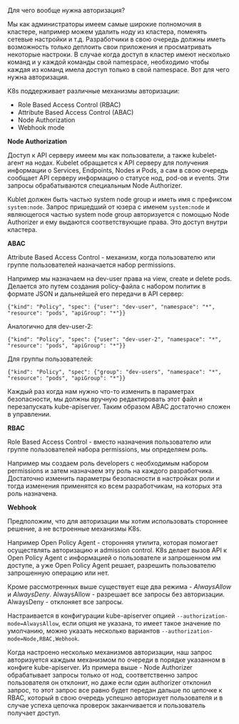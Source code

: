 Для чего вообще нужна авторизация?

Мы как администраторы имеем самые широкие полномочия в кластере, например можем удалить ноду из кластера, поменять сетевые настройки и т.д. Разработчики в свою очередь должны иметь возможность только деплоить свои приложения и просматривать некоторые настроки. В случае когда доступ в кластер имеют несколько команд и у каждой команды свой namespace, необходимо чтобы каждая из команд имела доступ только в свой namespace. Вот для чего нужна авторизация.

K8s поддерживает различные механизмы авторизации:
- Role Based Access Control (RBAC)
- Attribute Based Access Control (ABAC)
- Node Authorization
- Webhook mode

**Node Authorization**

Доступ к API серверу имеем мы как пользователи, а также kubelet-агент на нодах. Kubelet обращается к API серверу для получения информации о Services, Endpoints, Nodes и Pods, а сам в свою очередь сообщает API серверу информацию о статусе нод, pod-ов и events. Эти запросы обрабатываются специальным Node Authorizer.

Kublet должен быть частью system node group и иметь имя с префиксом `system:node`. Запрос пришедший от юзера с именем `system:node` и являющегося частью system node group авторизуется с помощью Node Authorizer и ему выдаются соответствующие права. Это доступ внутри кластера.

**ABAC**

Attribute Based Access Control - механизм, когда пользователю или группе пользователей назначается набор permissions.

Например мы назначаем на dev-user права на view, create и delete pods. Делается это путем создания policy-файла с набором политик в формате JSON и дальнейшей его передачи в API сервер:

`{"kind": "Policy", "spec": {"user": "dev-user", "namespace": "*", "resource": "pods", "apiGroup": "*"}}`

Аналогично для dev-user-2:

`{"kind": "Policy", "spec": {"user": "dev-user-2", "namespace": "*", "resource": "pods", "apiGroup": "*"}}`

Для группы пользователей:

`{"kind": "Policy", "spec": {"group": "dev-users", "namespace": "*", "resource": "pods", "apiGroup": "*"}}`

Каждый раз когда нам нужно что-то изменить в параметрах безопасности, мы должны вручную редактировать этот файл и перезапускать kube-apiserver. Таким образом ABAC достаточно сложен в управлении.

**RBAC**

Role Based Access Control - вместо назначения пользователю или группе пользователей набора permissions, мы определяем роль.

Например мы создаем роль developers с необходимым набором permissions и затем назначаем эту роль на каждого разработчика. Достаточно изменить параметры безопасности в настройках роли и тогда изменения применятся ко всем разработчикам, на которых эта роль назначена.

**Webhook**

Предположим, что для авторизации мы хотим использовать стороннее решение, а не встроенные механизмы K8s.

Например Open Policy Agent - сторонняя утилита, которая помогает осуществлять авторизацию и admission control. K8s делает вызов API к Open Policy Agent с информацией о пользователе и запрошенном им доступе, а уже Open Policy Agent решает, разрешить пользователю запрошенную операцию или нет.

Кроме рассмотренных выше существует еще два режима - *AlwaysAllow* и *AlwaysDeny*. AlwaysAllow - разрешает все запросы без авторизации. AlwaysDeny - отклоняет все запросы.

Настраивается в конфигурации kube-apiserver опцией `--authorization-mode=AlwaysAllow`, если опция не указана, то имеет такое значение по умолчанию, можно указать несколько вариантов `--authorization-mode=Node,RBAC,Webhook`.

Когда настроено несколько механизмов авторизации, наш запрос авторизуется каждым механизмом по очереди в порядке указанном в конфиге kube-apiserver. Из примера выше - Node Authorizer обрабатывает запросы только от нод, соответственно запрос пользователя он отклонит, но даже если один authorizer отклонил запрос, то этот запрос все равно будет передан дальше по цепочке к RBAC, который в свою очередь успешно авторизует пользователя и в случае успеха цепочка проверок заканчивается и пользователь получает доступ.